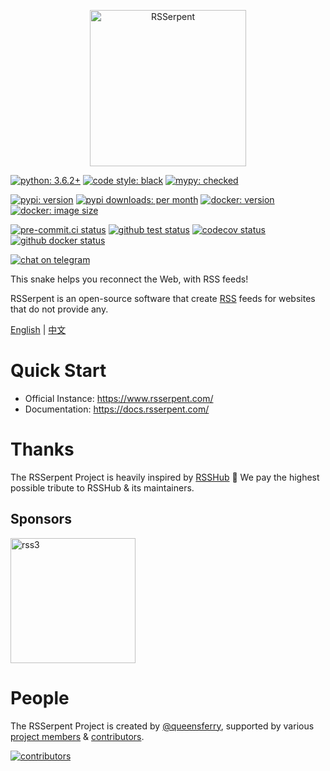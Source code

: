 <p align="center">
<img alt="RSSerpent" src="https://i.loli.net/2021/07/31/14nQw2XRFCPuLDN.png" width="250" />
</p>

[![python: 3.6.2+](https://img.shields.io/badge/python->=3.6.2-blue.svg)](https://www.python.org/downloads/)
[![code style: black](https://img.shields.io/badge/code%20style-black-000000.svg)](https://github.com/psf/black)
[![mypy: checked](https://img.shields.io/badge/mypy-checked-blue.svg)](https://github.com/python/mypy)

[![pypi: version](https://img.shields.io/pypi/v/rsserpent)](https://pypi.org/project/rsserpent/)
[![pypi downloads: per month](https://img.shields.io/pypi/dm/rsserpent)](https://pypi.org/project/rsserpent/)
[![docker: version](https://img.shields.io/docker/v/queensferry/rsserpent/latest?label=docker&sort=semver)](https://hub.docker.com/r/queensferry/rsserpent)
[![docker: image size](https://img.shields.io/docker/image-size/queensferry/rsserpent/latest)](https://hub.docker.com/r/queensferry/rsserpent)

[![pre-commit.ci status](https://results.pre-commit.ci/badge/github/RSSerpent/RSSerpent/master.svg)](https://results.pre-commit.ci/latest/github/RSSerpent/RSSerpent/master)
[![github test status](https://img.shields.io/github/workflow/status/RSSerpent/RSSerpent/Test?label=test&logo=github&message=passed)](https://github.com/RSSerpent/RSSerpent/actions/workflows/test.yaml)
[![codecov status](https://codecov.io/gh/RSSerpent/RSSerpent/branch/master/graph/badge.svg?token=FQZ5OWOQRO)](https://codecov.io/gh/RSSerpent/RSSerpent)
[![github docker status](https://img.shields.io/github/workflow/status/RSSerpent/RSSerpent/Build%20Docker%20Image?label=docker&logo=docker)](https://github.com/RSSerpent/RSSerpent/actions/workflows/docker.yaml)

[![chat on telegram](https://img.shields.io/badge/chat%20on-telegram-blue.svg)](https://t.me/rsserpent)

This snake helps you reconnect the Web, with RSS feeds!

RSSerpent is an open-source software that create [RSS](https://en.wikipedia.org/wiki/RSS) feeds for websites that do not provide any.

[English](https://github.com/RSSerpent/RSSerpent/blob/master/README.md) | [中文](https://github.com/RSSerpent/RSSerpent/blob/master/README.zh.md)

# Quick Start

- Official Instance: <https://www.rsserpent.com/>
- Documentation: <https://docs.rsserpent.com/>

# Thanks
The RSSerpent Project is heavily inspired by [RSSHub](https://github.com/DIYgod/RSSHub) 🎉 We pay the highest possible tribute to RSSHub & its maintainers.

## Sponsors

<a href="https://linktr.ee/rss3" target="_blank"><img alt="rss3" src="https://rss3.io/assets/images/Logo.svg" width="200" /></a>

# People

The RSSerpent Project is created by [@queensferry](https://github.com/queensferryme/), supported by various [project members](https://github.com/orgs/RSSerpent/people) & [contributors](https://github.com/RSSerpent/RSSerpent/graphs/contributors).

[![contributors](https://opencollective.com/RSSerpent/contributors.svg?avatarHeight=50)](https://github.com/RSSerpent/RSSerpent/graphs/contributors)
